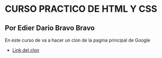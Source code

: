 # CURSO PRACTICO DE HTML Y CSS

## Por Edier Dario Bravo Bravo

En este curso de va a hacer un clon de la pagina principal de Google

- [Link del clon](https://edierbravo.github.io/HTML_CSS_Practico/)
